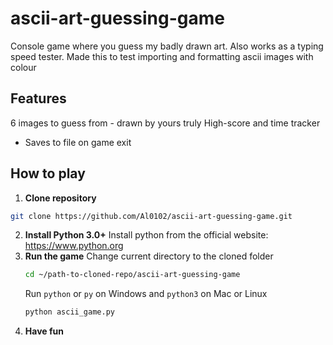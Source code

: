 # ascii-art-guessing-game
Console game where you guess my badly drawn art. Also works as a typing speed tester.
Made this to test importing and formatting ascii images with colour
## Features
6 images to guess from - drawn by yours truly
High-score and time tracker
 - Saves to file on game exit
## How to play
1. **Clone repository**
```sh
git clone https://github.com/Al0102/ascii-art-guessing-game.git
```
2. **Install Python 3.0+**
    Install python from the official website: <https://www.python.org>
3. **Run the game**
    Change current directory to the cloned folder
    ```sh
    cd ~/path-to-cloned-repo/ascii-art-guessing-game
    ```
    Run `python` or `py` on Windows and `python3` on Mac or Linux
    ```sh
    python ascii_game.py
    ```
4. **Have fun**

